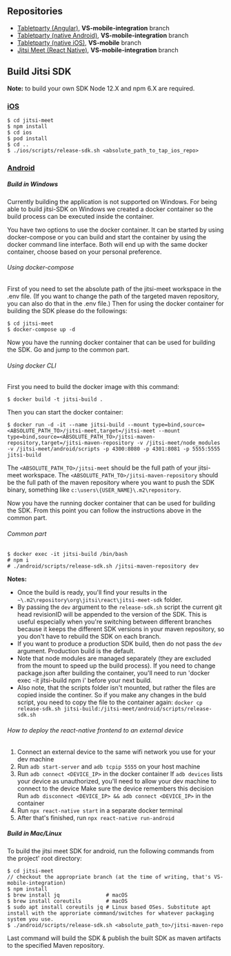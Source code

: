  ## Repositories
 - [Tabletparty (Angular)](https://bitbucket.org/cabidev/cabiofbiz/src/VS-mobile-integration/), **VS-mobile-integration** branch
 - [Tabletparty (native Android)](https://gitlab.int.sonrisa.hu/cabi/cabi-party-app-android), **VS-mobile-integration** branch
 - [Tabletparty (native iOS)](https://gitlab.int.sonrisa.hu/cabi/cabi-party-app-ios), **VS-mobile** branch
 - [Jitsi Meet (React Native)](https://github.com/molnartimi/jitsi-meet/tree/VS-mobile-integration), **VS-mobile-integration** branch

## Build Jitsi SDK
**Note:** to build your own SDK Node 12.X and npm 6.X are required.
### [iOS](https://jitsi.github.io/handbook/docs/dev-guide/dev-guide-ios-sdk)
 ```
 $ cd jitsi-meet
 $ npm install
 $ cd ios
 $ pod install
 $ cd ..
 $ ./ios/scripts/release-sdk.sh <absolute_path_to_tap_ios_repo>
 ```

### [Android](https://jitsi.github.io/handbook/docs/dev-guide/dev-guide-android-sdk)
##### Build in Windows
Currently building the application is not supported on Windows. 
For being able to build jitsi-SDK on Windows we created a docker container so the build process can be executed inside the container.

You have two options to use the docker container. It can be started by using docker-compose or you can build and start the container by using the docker command line interface. Both will end up with the same docker container, choose based on your personal preference. 

###### Using docker-compose
First of you need to set the absolute path of the jitsi-meet workspace in the .env file. (If you want to change the path of the targeted maven repository, you can also do that in the .env file.)
Then for using the docker container for building the SDK please do the followings:
```
$ cd jitsi-meet
$ docker-compose up -d
```
Now you have the running docker container that can be used for building the SDK. Go and jump to the common part.

###### Using docker CLI
First you need to build the docker image with this command:
```
$ docker build -t jitsi-build .
```
Then you can start the docker container:
```
$ docker run -d -it --name jitsi-build --mount type=bind,source=<ABSOLUTE_PATH_TO>/jitsi-meet,target=/jitsi-meet --mount type=bind,source=<ABSOLUTE_PATH_TO>/jitsi-maven-repository,target=/jitsi-maven-repository -v /jitsi-meet/node_modules -v /jitsi-meet/android/scripts -p 4300:8080 -p 4301:8081 -p 5555:5555 jitsi-build 
```
The `<ABSOLUTE_PATH_TO>/jitsi-meet` should be the full path of your jitsi-meet workspace. 
The `<ABSOLUTE_PATH_TO>/jitsi-maven-repository` should be the full path of the maven repository where you want to push the SDK binary, something like `c:\users\{USER_NAME}\.m2\repository`.

Now you have the running docker container that can be used for building the SDK. From this point you can follow the instructions above in the common part.

###### Common part

```
$ docker exec -it jitsi-build /bin/bash 
# npm i
# ./android/scripts/release-sdk.sh /jitsi-maven-repository dev
```

**Notes:**

 - Once the build is ready, you'll find your results in the `~\.m2\repository\org\jitsi\react\jitsi-meet-sdk` folder.
 - By passing the `dev` argument to the `release-sdk.sh` script the current git head revisionID will be appended to the version of the SDK. This is useful especially when you're switching between different branches because it keeps the different SDK versions in your maven repository, so you don't have to rebuild the SDK on each branch. 
 - If you want to produce a production SDK build, then do not pass the `dev` argument. Production build is the default. 
 - Note that node modules are managed separately (they are excluded from the mount to speed up the build process). If you need to change package.json after building the container, you'll need to run 'docker exec -it jitsi-build npm i' before your next build.
 - Also note, that the scripts folder isn't mounted, but rather the files are copied inside the continer. So if you make any changes in the buld script, you need to copy the file to the container again: `docker cp release-sdk.sh jitsi-build:/jitsi-meet/android/scripts/release-sdk.sh`

###### How to deploy the react-native frontend to an external device

1) Connect an external device to the same wifi network you use for your dev machine
2) Run `adb start-server` and `adb tcpip 5555` on your host machine
3) Run `adb connect <DEVICE_IP>` in the docker container
   If `adb devices` lists your device as unauthorized, you'll need to allow your dev machine to connect to the device
   Make sure the device remembers this decision
   Run `adb disconnect <DEVICE_IP> && adb connect <DEVICE_IP>` in the container
4) Run `npx react-native start` in a separate docker terminal
5) After that's finished, run `npx react-native run-android`

##### Build in Mac/Linux
To build the jitsi meet SDK for android, run the following commands from the project' root directory:
```
$ cd jitsi-meet
// checkout the appropriate branch (at the time of writing, that's VS-mobile-integration)
$ npm install
$ brew install jq               # macOS
$ brew install coreutils        # macOS
$ sudo apt install coreutils jq # Linux based OSes. Substitute apt install with the approriate command/switches for whatever packaging system you use.
$ ./android/scripts/release-sdk.sh <absolute_path_to>/jitsi-maven-repo
```

Last command will build the SDK & publish the built SDK as maven artifacts to the specified Maven repository.
